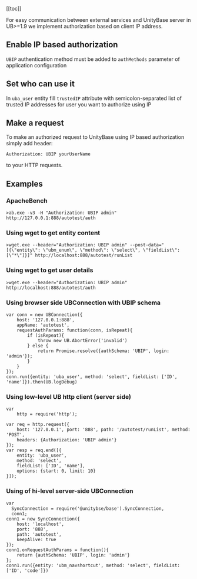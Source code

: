 [[toc]]

For easy communication between external services and UnityBase server in UB>=1.9 we implement authorization based on client IP address.

## Enable IP based authorization

`UBIP` authentication method  must be added to `authMethods` parameter of application configuration

## Set who can use it

In `uba_user` entity fill `trustedIP` attribute with semicolon-separated list of trusted IP addresses for user you want to authorize using IP

## Make a request
To make an authorized request to UnityBase using IP based authorization simply add header:

    Authorization: UBIP yourUserName 

to your HTTP requests.

## Examples

### ApacheBench

    >ab.exe -v3 -H "Authorization: UBIP admin" http://127.0.0.1:888/autotest/auth

### Using wget to get entity content

    >wget.exe --header="Authorization: UBIP admin" --post-data="[{\"entity\": \"ubm_enum\", \"method\": \"select\", \"fieldList\": [\"*\"]}]" http://localhost:888/autotest/runList

### Using wget to get user details

    >wget.exe --header="Authorization: UBIP admin" http://localhost:888/autotest/auth

### Using browser side UBConnection with UBIP schema

    var conn = new UBConnection({ 
        host: '127.0.0.1:888', 
        appName: 'autotest', 
        requestAuthParams: function(conn, isRepeat){
            if (isRepeat){ 
				throw new UB.AbortError('invalid') 
			} else { 
				return Promise.resolve({authSchema: 'UBIP', login: 'admin'}); 
			} 
        }
    });
    conn.run({entity: 'uba_user', method: 'select', fieldList: ['ID', 'name']}).then(UB.logDebug)

### Using low-level UB http client (server side)

    var 
        http = require('http');
     
    var req = http.request({
        host: '127.0.0.1', port: '888', path: '/autotest/runList', method: 'POST',
        headers: {Authorization: 'UBIP admin'}
    });
    var resp = req.end([{
		entity: 'uba_user', 
		method: 'select', 
		fieldList: ['ID', 'name'], 
		options: {start: 0, limit: 10}
	}]);

### Using of hi-level server-side UBConnection

    var 
      SyncConnection = require('@unitybse/base').SyncConnection,
      conn1;
    conn1 = new SyncConnection({
		host: 'localhost', 
		port: '888', 
		path: 'autotest', 
		keepAlive: true
	});
    conn1.onRequestAuthParams = function(){ 
		return {authSchema: 'UBIP', login: 'admin'} 
	};
    conn1.run({entity: 'ubm_navshortcut', method: 'select', fieldList: ['ID', 'code']})